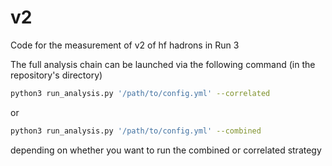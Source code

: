 # v2
Code for the measurement of v2 of hf hadrons in Run 3

The full analysis chain can be launched via the following command (in the repository's directory)
```bash
python3 run_analysis.py '/path/to/config.yml' --correlated
```

or

```bash
python3 run_analysis.py '/path/to/config.yml' --combined
```
depending on whether you want to run the combined or correlated strategy